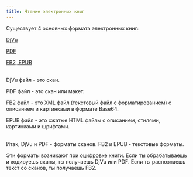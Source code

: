 ```yaml
---
title: Чтение электронных книг
---
```


Существует 4 основных формата электронных книг:

[DjVu](/en/djvu)

[PDF](/en/pdf)

[FB2, EPUB](/en/fb2-epub)
<br><br>

DjVu файл - это скан.

PDF файл - это скан или макет.

FB2 файл - это XML файл (текстовый файл с форматированием) с описанием и картинками в формате Base64.

EPUB файл - это сжатые HTML файлы с описанием, стилями, картинками и шрифтами.
<br><br>

Итак, DjVu и PDF - форматы сканов. FB2 и EPUB - текстовые форматы.

Эти форматы возникают при [оцифровке](/ru/digitization) книги. Если ты обрабатываешь и кодируешь сканы, ты получаешь DjVu или PDF. Если ты распознаешь текст со сканов, ты получаешь FB2.